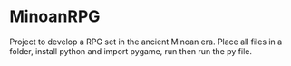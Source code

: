 # MinoanRPG
Project to develop a RPG set in the ancient Minoan era.
Place all files in a folder, install python and import pygame, run then run the py file.
